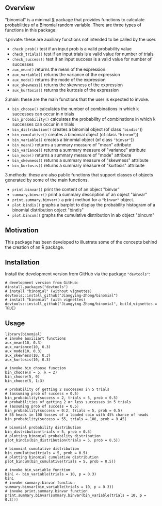 ## Overview

"binomial" is a minimal [R](http://www.r-project.org/) package that provides functions to calculate probabilities of a Binomial random variable.
There are three types of functions in this package:

1.private: these are auxiliary functions not intended to be called by the user.

  * `check_prob()`  test if an input prob is a valid probability value 
  * `check_trials()` test if an input trials is a valid value for number of trials
  * `check_success()` test if an input success is a valid value for number of successes 
  * `aux_mean()` returns the mean of the expression
  * `aux_variable()` returns the variance of the expression
  * `aux_mode()` returns the mode of the expression
  * `aux_skewness()` returns the skewness of the expression
  * `aux_kurtosis()` returns the kurtosis of the expression
  
2.main: these are the main functions that the user is expected to invoke.
  * `bin_choose()` calculates the number of combinations in which k successes can occur in n trials
  * `bin_probability()` calculates the probability of combinations in which k successes can occur in n trials
  * `bin_distribution()` creates a binomial object (of class `"bindis"`))
  * `bin_cumulative()` creates a binomial object (of class `"bincum"`))
  * `bin_variable()` creates a binomial object (of class `"binvar"`))
  * `bin_mean()` returns a summary measure of "mean" attribute
  * `bin_variance()` returns a summary measure of "variance" attribute
  * `bin_mode()` returns a summary measure of "mode" attribute
  * `bin_skewness()` returns a summary measure of "skewness" attribute
  * `bin_kurtosis()` returns a summary measure of "kurtosis" attribute
  
3.methods: these are also public functions that support classes of objects generated by some of the main functions.

  * `print.binvar()` print the content of an object "binvar"
  * `summary.binvar()` print a summary description of an object "binvar"
  * `print.summary.binvar()` a print method for a `"binvar"` object.
  * `plot.bindis()` graphs a barplot to display the probability histogram of a binomial distribution object "bindis"
  * `plot.bincum()` graphs the cumulative distribution in ab object "bincum"

## Motivation

This package has been developed to illustrate some of the concepts behind the creation of an R package.

## Installation

Install the development version from GitHub via the package `"devtools"`:
```{r}
# development version from GitHub:
#install.packages("devtools") 
# install "binomial" (without vignettes)
devtools::install_github("Jiangying-Zhong/binomial")
# install "binomial" (with vignettes)
devtools::install_github("Jiangying-Zhong/binomial", build_vignettes = TRUE)
```

## Usage

```{r}
library(binomial)
# invoke auxiliart functions
aux_mean(10, 0.3)
aux_variance(10, 0.3)
aux_mode(10, 0.3)
aux_skewness(10, 0.3)
aux_kurtosis(10, 0.3)

# invoke bin_choose function
bin_choose(n = 5, k = 2)
bin_choose(5, 0)
bin_choose(5, 1:3)

# probability of getting 2 successes in 5 trials
# (assuming prob of success = 0.5)
bin_probability(success = 2, trials = 5, prob = 0.5)
# probabilities of getting 2 or less successes in 5 trials
# (assuming prob of success = 0.5)
bin_probability(success = 0:2, trials = 5, prob = 0.5)
# 55 heads in 100 tosses of a loaded coin with 45% chance of heads
bin_probability(success = 55, trials = 100, prob = 0.45)

# binomial probability distribution
bin_distribution(trials = 5, prob = 0.5)
# plotting binomial probability distribution
plot_bindis(bin_distribution(trials = 5, prob = 0.5))

# binomial cumulative distribution
bin_cumulative(trials = 5, prob = 0.5)
# plotting binomial cumulative distribution
plot_bincum(bin_cumulative(trials = 5, prob = 0.5))

# invoke bin_variable function
bin1 <- bin_variable(trials = 10, p = 0.3)
bin1
# invoke summary.binvar function
summary.binvar(bin_variable(trials = 10, p = 0.3))
# invoke print.summary.binvar function
print.summary.binvar(summary.binvar(bin_variable(trials = 10, p = 0.3)))
```

